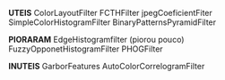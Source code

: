 **UTEIS**
ColorLayoutFilter
FCTHFilter
jpegCoeficientFiter
SimpleColorHistogramFilter
BinaryPatternsPyramidFilter

**PIORARAM**
EdgeHistogramfilter (piorou pouco)
FuzzyOpponetHistogramFilter
PHOGFilter

**INUTEIS**
GarborFeatures
AutoColorCorrelogramFilter
